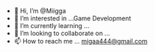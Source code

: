 - 👋 Hi, I’m @Miigga
- 👀 I’m interested in ...Game Development
- 🌱 I’m currently learning ...
- 💞️ I’m looking to collaborate on ...
- 📫 How to reach me ... migaa444@gmail.com

<!---
Miigga/Miigga is a ✨ special ✨ repository because its `README.md` (this file) appears on your GitHub profile.
You can click the Preview link to take a look at your changes.
--->
